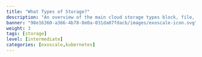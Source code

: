 ```yaml
---
title: "What Types of Storage?"
description: "An overview of the main cloud storage types block, file, and object and how they support diverse workloads."
banner: "98e16360-a366-4b78-8e0a-031da07fdacb/images/exoscale-icon.svg"
weight: 3
tags: [storage]
level: [intermediate]
categories: [exoscale,kubernetes]
---
```

